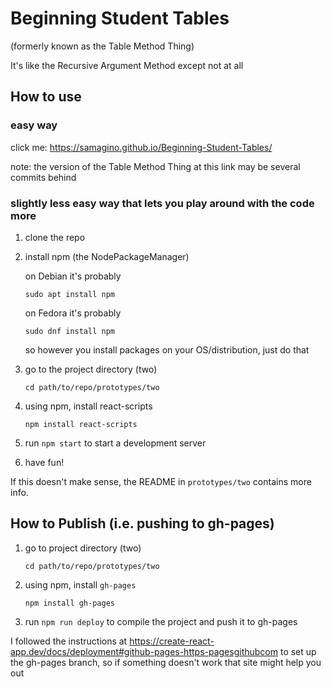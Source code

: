 # Beginning Student Tables
(formerly known as the Table Method Thing)

It's like the Recursive Argument Method except not at all

## How to use
### easy way
click me: https://samagino.github.io/Beginning-Student-Tables/

note: the version of the Table Method Thing at this link may be several commits behind
### slightly less easy way that lets you play around with the code more
1. clone the repo

2. install npm (the NodePackageManager)

   on Debian it's probably
   ```
   sudo apt install npm
   ```
   on Fedora it's probably
   ```
   sudo dnf install npm
   ```
   so however you install packages on your OS/distribution, just do that

3. go to the project directory (two)
   ```
   cd path/to/repo/prototypes/two
   ```

4. using npm, install react-scripts
   ```
   npm install react-scripts
   ```

5. run ```npm start``` to start a development server

6. have fun!

If this doesn't make sense, the README in ```prototypes/two``` contains more info.

## How to Publish (i.e. pushing to gh-pages)
1. go to project directory (two)
   ```
   cd path/to/repo/prototypes/two
   ```

2. using npm, install ```gh-pages```
   ```
   npm install gh-pages
   ```

3. run ```npm run deploy``` to compile the project and push it to gh-pages

I followed the instructions at
https://create-react-app.dev/docs/deployment#github-pages-https-pagesgithubcom
to set up the gh-pages branch, so if something doesn't work that site might help
you out

